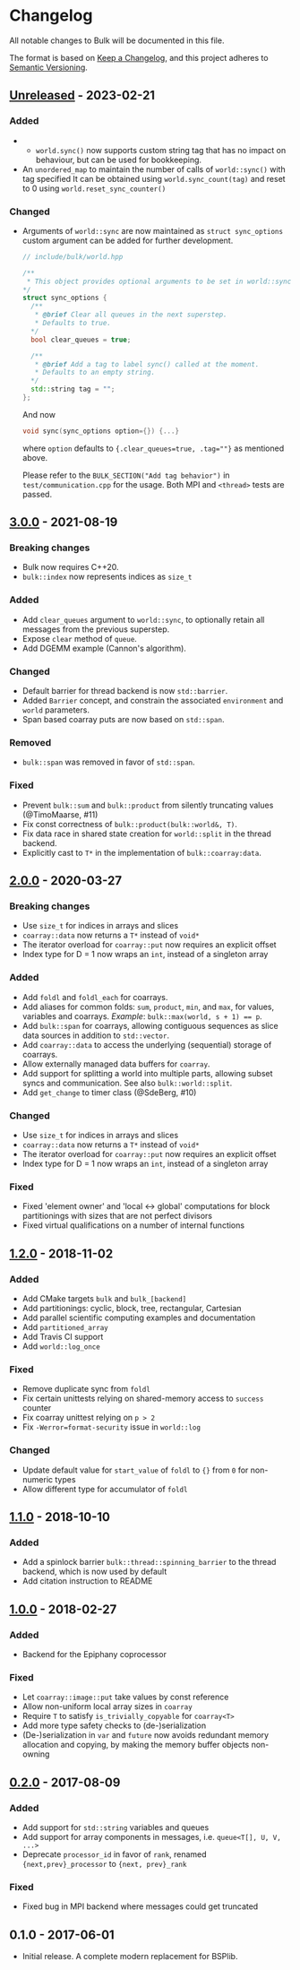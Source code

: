 # Changelog

All notable changes to Bulk will be documented in this file.

The format is based on [Keep a Changelog](https://keepachangelog.com/en/1.0.0/),
and this project adheres to [Semantic
Versioning](https://semver.org/spec/v2.0.0.html).

## [Unreleased] - 2023-02-21

### Added

- - `world.sync()` now supports custom string tag that has no impact on behaviour, but can be used for bookkeeping.
- An `unordered_map` to maintain the number of calls of `world::sync()` with tag specified
  It can be obtained using `world.sync_count(tag)` and 
  reset to 0 using `world.reset_sync_counter()`

### Changed

- Arguments of `world::sync` are now maintained as `struct sync_options`
  custom argument can be added for further development.

  ```cpp
  // include/bulk/world.hpp

  /**
   * This object provides optional arguments to be set in world::sync()
  */
  struct sync_options {
    /**
     * @brief Clear all queues in the next superstep. 
     * Defaults to true.
    */
    bool clear_queues = true;

    /**
     * @brief Add a tag to label sync() called at the moment. 
     * Defaults to an empty string.
    */
    std::string tag = "";
  };
  ```

  And now

  ```cpp
  void sync(sync_options option={}) {...}
  ```

  where `option` defaults to `{.clear_queues=true, .tag=""}` as mentioned above.

  Please refer to the `BULK_SECTION("Add tag behavior")` in `test/communication.cpp`
  for the usage. Both MPI and `<thread>` tests are passed.

## [3.0.0] - 2021-08-19

### Breaking changes

- Bulk now requires C++20.
- `bulk::index` now represents indices as `size_t`

### Added

- Add `clear_queues` argument to `world::sync`, to optionally retain all messages
  from the previous superstep.
- Expose `clear` method of `queue`.
- Add DGEMM example (Cannon's algorithm).

### Changed

- Default barrier for thread backend is now `std::barrier`.
- Added `Barrier` concept, and constrain the associated `environment` and
  `world` parameters.
- Span based coarray puts are now based on `std::span`.
  
### Removed

- `bulk::span` was removed in favor of `std::span`.

### Fixed

- Prevent `bulk::sum` and `bulk::product` from silently truncating values (@TimoMaarse, #11)
- Fix const correctness of `bulk::product(bulk::world&, T)`.
- Fix data race in shared state creation for `world::split` in the thread backend.
- Explicitly cast to `T*` in the implementation of `bulk::coarray:data`.

## [2.0.0] - 2020-03-27

### Breaking changes

- Use `size_t` for indices in arrays and slices
- `coarray::data` now returns a `T*` instead of `void*`
- The iterator overload for `coarray::put` now requires an explicit offset
- Index type for D = 1 now wraps an `int`, instead of a singleton array

### Added

- Add `foldl` and `foldl_each` for coarrays.
- Add aliases for common folds: `sum`, `product`, `min`, and `max`, for values, variables and coarrays. _Example_: `bulk::max(world, s + 1) == p`.
- Add `bulk::span` for coarrays, allowing contiguous sequences as slice data
  sources in addition to `std::vector`.
- Add `coarray::data` to access the underlying (sequential) storage of coarrays.
- Allow externally managed data buffers for `coarray`.
- Add support for splitting a world into multiple parts, allowing subset syncs and communication. See also `bulk::world::split`.
- Add `get_change` to timer class (@SdeBerg, #10)

### Changed

- Use `size_t` for indices in arrays and slices
- `coarray::data` now returns a `T*` instead of `void*`
- The iterator overload for `coarray::put` now requires an explicit offset
- Index type for D = 1 now wraps an `int`, instead of a singleton array

### Fixed

- Fixed 'element owner' and 'local <-> global' computations for block
  partitionings with sizes that are not perfect divisors
- Fixed virtual qualifications on a number of internal functions

## [1.2.0] - 2018-11-02

### Added

- Add CMake targets `bulk` and `bulk_[backend]`
- Add partitionings: cyclic, block, tree, rectangular, Cartesian
- Add parallel scientific computing examples and documentation
- Add `partitioned_array`
- Add Travis CI support
- Add `world::log_once`

### Fixed

- Remove duplicate sync from `foldl`
- Fix certain unittests relying on shared-memory access to `success` counter
- Fix coarray unittest relying on `p > 2`
- Fix `-Werror=format-security` issue in `world::log`

### Changed

- Update default value for `start_value` of `foldl` to `{}` from `0` for
  non-numeric types
- Allow different type for accumulator of `foldl`

## [1.1.0] - 2018-10-10

### Added

- Add a spinlock barrier `bulk::thread::spinning_barrier` to the thread
  backend, which is now used by default
- Add citation instruction to README

## [1.0.0] - 2018-02-27

### Added

- Backend for the Epiphany coprocessor

### Fixed

- Let `coarray::image::put` take values by const reference
- Allow non-uniform local array sizes in `coarray`
- Require `T` to satisfy `is_trivially_copyable` for `coarray<T>`
- Add more type safety checks to (de-)serialization
- (De-)serialization in `var` and `future` now avoids redundant memory
  allocation and copying, by making the memory buffer objects non-owning

## [0.2.0] - 2017-08-09

### Added

- Add support for `std::string` variables and queues
- Add support for array components in messages, i.e. `queue<T[], U, V, ...>`
- Deprecate `processor_id` in favor of `rank`, renamed `{next,prev}_processor`
  to `{next, prev}_rank`

### Fixed

- Fixed bug in MPI backend where messages could get truncated

## 0.1.0 - 2017-06-01

- Initial release. A complete modern replacement for BSPlib.

[Unreleased]: https://github.com/jwbuurlage/bulk/compare/v3.0.0...develop
[3.0.0]: https://github.com/jwbuurlage/bulk/compare/v2.0.0...v3.0.0
[2.0.0]: https://github.com/jwbuurlage/bulk/compare/v1.2.0...v2.0.0
[1.2.0]: https://github.com/jwbuurlage/bulk/compare/v1.1.0...v1.2.0
[1.1.0]: https://github.com/jwbuurlage/bulk/compare/v1.0.0...v1.1.0
[1.0.0]: https://github.com/jwbuurlage/bulk/compare/v0.2.0...v1.0.0
[0.2.0]: https://github.com/jwbuurlage/bulk/compare/v0.1.0...v0.2.0
